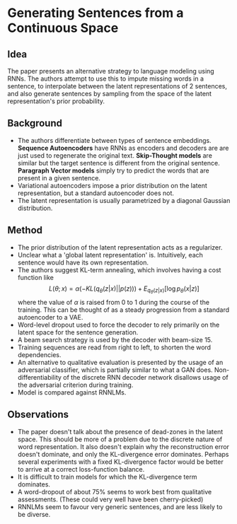 
# Generating Sentences from a Continuous Space

## Idea

The paper presents an alternative strategy to language modeling using RNNs. The authors attempt to use this to impute missing words in a sentence, to interpolate between the latent representations of 2 sentences, and also generate sentences by sampling from the space of the latent representation's prior probability.

## Background

* The authors differentiate between types of sentence embeddings. **Sequence Autoencoders** have RNNs as encoders and decoders are are just used to regenerate the original text. **Skip-Thought models** are similar but the target sentence is different from the original sentence. **Paragraph Vector models** simply try to predict the words that are present in a given sentence.
* Variational autoencoders impose a prior distribution on the latent representation, but a standard autoencoder does not.
* The latent representation is usually parametrized by a diagonal Gaussian distribution.

## Method

* The prior distribution of the latent representation acts as a regularizer.
* Unclear what a 'global latent representation' is. Intuitively, each sentence would have its own representation.
* The authors suggest KL-term annealing, which involves having a cost function like
$$L(\theta; x) = \alpha (-KL(q_{\theta}(z|x)||p(z))) + E_{q_{\theta}(z|x)}[\log p_{\theta}(x|z)]$$ where the value of $\alpha$ is raised from 0 to 1 during the course of the training. This can be thought of as a steady progression from a standard autoencoder to a VAE.
* Word-level dropout used to force the decoder to rely primarily on the latent space for the sentence generation.
* A beam search strategy is used by the decoder with beam-size 15.
* Training sequences are read from right to left, to shorten the word dependencies.
* An alternative to qualitative evaluation is presented by the usage of an adversarial classifier, which is partially similar to what a GAN does. Non-differentiability of the discrete RNN decoder network disallows usage of the adversarial criterion during training.
* Model is compared against RNNLMs.

## Observations

* The paper doesn't talk about the presence of dead-zones in the latent space. This should be more of a problem due to the discrete nature of word representation. It also doesn't explain why the reconstruction error doesn't dominate, and only the KL-divergence error dominates. Perhaps several experiments with a fixed KL-divergence factor would be better to arrive at a correct loss-function balance.
* It is difficult to train models for which the KL-divergence term dominates.
* A word-dropout of about 75% seems to work best from qualitative assessments. (These could very well have been cherry-picked)
* RNNLMs seem to favour very generic sentences, and are less likely to be diverse.
